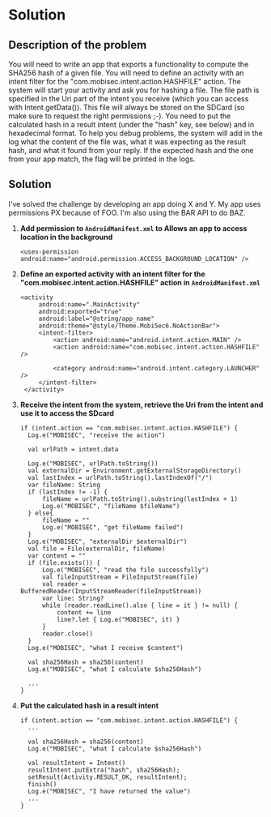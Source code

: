 # Solution

## Description of the problem

You will need to write an app that exports a functionality to compute the SHA256 hash of a given file. You will need to define an activity with an intent filter for the "com.mobisec.intent.action.HASHFILE" action. The system will start your activity and ask you for hashing a file. The file path is specified in the Uri part of the intent you receive (which you can access with Intent.getData()). This file will always be stored on the SDCard (so make sure to request the right permissions ;-). You need to put the calculated hash in a result intent (under the "hash" key, see below) and in hexadecimal format. To help you debug problems, the system will add in the log what the content of the file was, what it was expecting as the result hash, and what it found from your reply. If the expected hash and the one from your app match, the flag will be printed in the logs.

## Solution

I've solved the challenge by developing an app doing X and Y. My app uses
permissions PX because of FOO. I'm also using the BAR API to do BAZ.

1. **Add permission to ```AndroidManifest.xml``` to Allows an app to access location in the background**
   ```
   <uses-permission android:name="android.permission.ACCESS_BACKGROUND_LOCATION" />
   ```

2. **Define an exported activity with an intent filter for the "com.mobisec.intent.action.HASHFILE" action in ```AndroidManifest.xml```**

    ```
    <activity
         android:name=".MainActivity"
         android:exported="true"
         android:label="@string/app_name"
         android:theme="@style/Theme.MobiSec6.NoActionBar">
         <intent-filter>
             <action android:name="android.intent.action.MAIN" />
             <action android:name="com.mobisec.intent.action.HASHFILE" />

             <category android:name="android.intent.category.LAUNCHER" />
         </intent-filter>
     </activity>
    ```

3. **Receive the intent from the system, retrieve the Uri from the intent and use it to access the SDcard**

    ```
    if (intent.action == "com.mobisec.intent.action.HASHFILE") {
      Log.e("MOBISEC", "receive the action")

      val urlPath = intent.data

      Log.e("MOBISEC", urlPath.toString())
      val externalDir = Environment.getExternalStorageDirectory()
      val lastIndex = urlPath.toString().lastIndexOf("/")
      var fileName: String
      if (lastIndex != -1) {
          fileName = urlPath.toString().substring(lastIndex + 1)
          Log.e("MOBISEC", "fileName $fileName")
      } else{
          fileName = ""
          Log.e("MOBISEC", "get fileName failed")
      }
      Log.e("MOBISEC", "externalDir $externalDir")
      val file = File(externalDir, fileName)
      var content = ""
      if (file.exists()) {
          Log.e("MOBISEC", "read the file successfully")
          val fileInputStream = FileInputStream(file)
          val reader = BufferedReader(InputStreamReader(fileInputStream))
          var line: String?
          while (reader.readLine().also { line = it } != null) {
              content += line
              line?.let { Log.e("MOBISEC", it) }
          }
          reader.close()
      }
      Log.e("MOBISEC", "what I receive $content")

      val sha256Hash = sha256(content)
      Log.e("MOBISEC", "what I calculate $sha256Hash")

      ...
    }
    ```

4. **Put the calculated hash in a result intent**
    ```
    if (intent.action == "com.mobisec.intent.action.HASHFILE") {
      ...

      val sha256Hash = sha256(content)
      Log.e("MOBISEC", "what I calculate $sha256Hash")

      val resultIntent = Intent()
      resultIntent.putExtra("hash", sha256Hash);
      setResult(Activity.RESULT_OK, resultIntent);
      finish()
      Log.e("MOBISEC", "I have returned the value")
      ...
    }
    ```